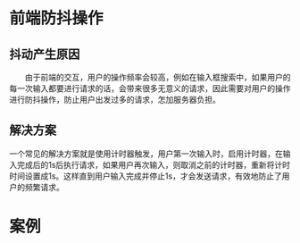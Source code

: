 # 前端防抖操作


## 抖动产生原因
&emsp;&emsp;由于前端的交互，用户的操作频率会较高，例如在输入框搜索中，如果用户的每一次输入都要进行请求的话，会带来很多无意义的请求，因此需要对用户的操作进行防抖操作，防止用户出发过多的请求，怎加服务器负担。


## 解决方案
一个常见的解决方案就是使用计时器触发，用户第一次输入时，启用计时器，在输入完成后的1s后执行请求，如果用户再次输入，则取消之前的计时器，重新将计时时间设置成1s。这样直到用户输入完成并停止1s，才会发送请求，有效地防止了用户的频繁请求。


# 案例 

```js

```

